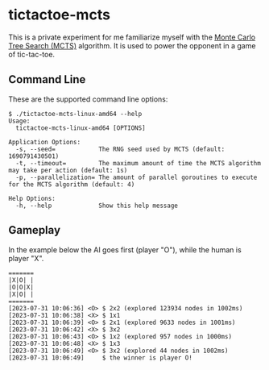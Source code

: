 # tictactoe-mcts

This is a private experiment for me familiarize myself with the [Monte Carlo Tree Search (MCTS)](https://en.wikipedia.org/wiki/Monte_Carlo_tree_search) algorithm. It is used to power the opponent in a game of tic-tac-toe.

## Command Line

These are the supported command line options:

```
$ ./tictactoe-mcts-linux-amd64 --help
Usage:
  tictactoe-mcts-linux-amd64 [OPTIONS]

Application Options:
  -s, --seed=            The RNG seed used by MCTS (default: 1690791430501)
  -t, --timeout=         The maximum amount of time the MCTS algorithm may take per action (default: 1s)
  -p, --parallelization= The amount of parallel goroutines to execute for the MCTS algorithm (default: 4)

Help Options:
  -h, --help             Show this help message
```

## Gameplay

In the example below the AI goes first (player "O"), while the human is player "X".

```
=======
|X|O| |
|O|O|X|
|X|O| |
=======
[2023-07-31 10:06:36] <O> $ 2x2 (explored 123934 nodes in 1002ms)
[2023-07-31 10:06:38] <X> $ 1x1
[2023-07-31 10:06:39] <O> $ 2x1 (explored 9633 nodes in 1001ms)
[2023-07-31 10:06:42] <X> $ 3x2
[2023-07-31 10:06:43] <O> $ 1x2 (explored 957 nodes in 1000ms)
[2023-07-31 10:06:48] <X> $ 1x3
[2023-07-31 10:06:49] <O> $ 3x2 (explored 44 nodes in 1002ms)
[2023-07-31 10:06:49]     $ the winner is player O!
```